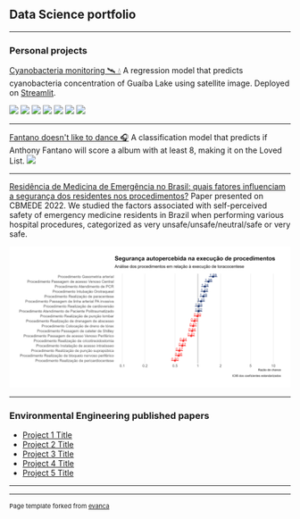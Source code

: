 ## Data Science portfolio

---

### Personal projects

[Cyanobacteria monitoring 
🛰️ 💧](https://github.com/danielbrito91/cyanobacteria-monitoring)
A regression model that predicts cyanobacteria concentration of Guaíba Lake using satellite image. Deployed on [Streamlit](https://danielbrito91-cyanobacteria-monitoring-app-q9d98u.streamlit.app/).

[![](https://img.shields.io/badge/Python-white?logo=Python)](#) [![](https://img.shields.io/badge/Jupyter-white?logo=Jupyter)](#) [![](https://img.shields.io/badge/Plotly?logo=plotly)](#) [![](https://img.shields.io/badge/scikit-learn?logo=scikitlearn)](#) [![](https://img.shields.io/badge/Streamlit?logo=streamlit)](#) [![](https://img.shields.io/badge/Amazon_S3?logo=amazons3)](#) [![](https://img.shields.io/badge/Google_Earth_Engine-white?logo=googleearthengine)](#)

---
[Fantano doesn't like to dance 🎧](https://danielbrito.netlify.app/post/2021-07-24-fantano-doesn-t-like-to-dance-a-classification-model-on-needle-drop-s-reviews/)
A classification model that predicts if Anthony Fantano will score a album with at least 8, making it on the Loved List.
[![](https://img.shields.io/badge/R-white?logo=r)](#) 


---
[Residência de Medicina de Emergência no Brasil: quais fatores influenciam a segurança dos residentes nos procedimentos?](https://github.com/danielbrito91/resemer)
Paper presented on CBMEDE 2022. We studied the factors associated with self-perceived safety of emergency medicine residents in Brazil when performing various hospital procedures, categorized as very unsafe/unsafe/neutral/safe or very safe.

<img src="images/procedimentos.png?raw=true"/>

---

### Environmental Engineering published papers

- [Project 1 Title](http://example.com/)
- [Project 2 Title](http://example.com/)
- [Project 3 Title](http://example.com/)
- [Project 4 Title](http://example.com/)
- [Project 5 Title](http://example.com/)

---




---
<p style="font-size:11px">Page template forked from <a href="https://github.com/evanca/quick-portfolio">evanca</a></p>
<!-- Remove above link if you don't want to attibute -->
